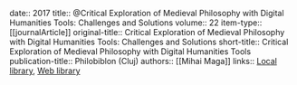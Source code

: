 date:: 2017
title:: @Critical Exploration of Medieval Philosophy with Digital Humanities Tools: Challenges and Solutions
volume:: 22
item-type:: [[journalArticle]]
original-title:: Critical Exploration of Medieval Philosophy with Digital Humanities Tools: Challenges and Solutions
short-title:: Critical Exploration of Medieval Philosophy with Digital Humanities Tools
publication-title:: Philobiblon (Cluj)
authors:: [[Mihai Maga]]
links:: [Local library](zotero://select/groups/2386895/items/VR43XAFZ), [Web library](https://www.zotero.org/groups/2386895/items/VR43XAFZ)
